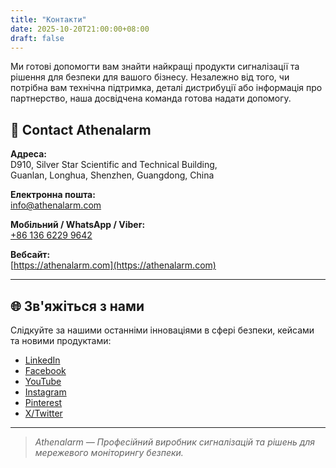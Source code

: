 ```yaml
---
title: "Контакти"
date: 2025-10-20T21:00:00+08:00
draft: false
---
```


Ми готові допомогти вам знайти найкращі продукти сигналізації та рішення для безпеки для вашого бізнесу. Незалежно від того, чи потрібна вам технічна підтримка, деталі дистрибуції або інформація про партнерство, наша досвідчена команда готова надати допомогу.

## 📍 Contact Athenalarm

**Адреса:**  
D910, Silver Star Scientific and Technical Building,  
Guanlan, Longhua, Shenzhen, Guangdong, China  

**Електронна пошта:**  
[info@athenalarm.com](mailto:info@athenalarm.com)

**Мобільний / WhatsApp / Viber:**  
[+86 136 6229 9642](https://api.whatsapp.com/send?phone=8613662299642)

**Вебсайт:**  
[https://athenalarm.com](https://athenalarm.com)

---

## 🌐 Зв'яжіться з нами

Слідкуйте за нашими останніми інноваціями в сфері безпеки, кейсами та новими продуктами:

- [LinkedIn](https://www.linkedin.com/company/athenalarm)
- [Facebook](https://www.facebook.com/athenalarm)
- [YouTube](https://www.youtube.com/@athenalarm3663)
- [Instagram](https://www.instagram.com/athenalarm)
- [Pinterest](https://www.pinterest.com/athenalarm/)
- [X/Twitter](https://x.com/Athenalarm)

---

> _Athenalarm — Професійний виробник сигналізацій та рішень для мережевого моніторингу безпеки._
